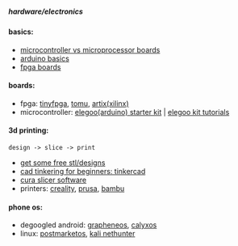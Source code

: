 ##### hardware/electronics


#### basics:
- [microcontroller vs microprocessor boards](https://www.youtube.com/watch?v=FFHoYSMiK40)
- [arduino basics](https://www.youtube.com/watch?v=KN4pyzOXRbg)
- [fpga boards](https://www.youtube.com/watch?v=lLg1AgA2Xoo)


#### boards:
- fpga: [tinyfpga](https://tinyfpga.com/), [tomu](https://tomu.im/), [artix(xilinx)](https://www.amazon.com/Digilent-Basys-Artix-7-Trainer-Board/dp/B00NUE1WOG?&linkCode=sl1&tag=reviewic-20&linkId=94bd20a6574a7fc996503301451f32fc&language=en_US&ref_=as_li_ss_tl)
- microcontroller: [elegoo(arduino) starter kit](https://www.amazon.com/ELEGOO-Project-Tutorial-Controller-Projects/dp/B01D8KOZF4/ref=sr_1_4?crid=2FVKWP1A8E8DJ&keywords=elegoo+kit&qid=1673546788&sprefix=elegoo+ki%2Caps%2C137&sr=8-4) | [elegoo kit tutorials](https://www.youtube.com/watch?v=A21eaw4V8_4&list=PLWdhcCYoOsiJE1DS7OhPfwrHrGlUED6Az&index=1)


#### 3d printing:
`design -> slice -> print`
- [get some free stl/designs](https://www.thingiverse.com/)
- [cad tinkering for beginners: tinkercad](https://tinkercad.com/)
- [cura slicer software](https://ultimaker.com/software/ultimaker-cura)
- printers: [creality](https://www.creality.com/), [prusa](https://www.prusa3d.com/), [bambu](https://bambulab.com/en)


#### phone os:
- degoogled android: [grapheneos](https://grapheneos.org/), [calyxos](https://calyxos.org/)
- linux: [postmarketos](https://postmarketos.org/), [kali nethunter](https://www.kali.org/get-kali/#kali-mobile)